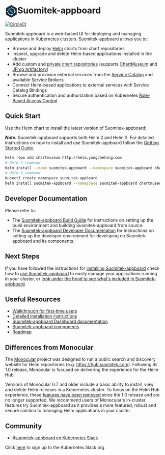 # <img src="./docs/img/logo.png" width="40" align="left"> Suomitek-appboard

[![CircleCI](https://circleci.com/gh/suomitek/suomitek-appboard/tree/master.svg?style=svg)](https://circleci.com/gh/suomitek/suomitek-appboard/tree/master)

Suomitek-appboard is a web-based UI for deploying and managing applications in Kubernetes clusters. Suomitek-appboard allows you to:

- Browse and deploy [Helm](https://github.com/helm/helm) charts from chart repositories
- Inspect, upgrade and delete Helm-based applications installed in the cluster
- Add custom and [private chart repositories](docs/user/private-app-repository.md) (supports [ChartMuseum](https://github.com/helm/chartmuseum) and [JFrog Artifactory](https://www.jfrog.com/confluence/display/RTF/Helm+Chart+Repositories))
- Browse and provision external services from the [Service Catalog](https://github.com/kubernetes-incubator/service-catalog) and available Service Brokers
- Connect Helm-based applications to external services with Service Catalog Bindings
- Secure authentication and authorization based on Kubernetes [Role-Based Access Control](docs/user/access-control.md)

## Quick Start

Use the Helm chart to install the latest version of Suomitek-appboard: 

***Note:*** Suomitek-appboard supports both Helm 2 and Helm 3. For detailed instructions on how to install and use Suomitek-appboard follow the [Getting Started Guide](docs/user/getting-started.md).

```bash
helm repo add chartmuseum http://helm.yongchehang.com
# Helm 2 command
helm install --name suomitek-appboard --namespace suomitek-appboard chartmuseum/suomitek-appboard
# Helm 3 command
kubectl create namespace suomitek-appboard
helm install suomitek-appboard --namespace suomitek-appboard chartmuseum/suomitek-appboard --set useHelm3=true
``` 

## Developer Documentation

Please refer to:

- The [Suomitek-appboard Build Guide](docs/developer/build.md) for instructions on setting up the build environment and building Suomitek-appboard from source.
- The [Suomitek-appboard Developer Documentation](docs/developer/README.md) for instructions on setting up the developer environment for developing on Suomitek-appboard and its components.

## Next Steps

If you have followed the instructions for [installing Suomitek-appboard](docs/user/getting-started.md) check how to [use Suomitek-appboard](docs/user/dashboard.md) to easily manage your applications running in your cluster, or [look under the hood to see what's included in Suomitek-appboard](docs/architecture/overview.md).

## Useful Resources

- [Walkthrough for first-time users](docs/user/getting-started.md)
- [Detailed installation instructions](chart/suomitek-appboard/README.md)
- [Suomitek-appboard Dashboard documentation](docs/user/dashboard.md)
- [Suomitek-appboard components](docs/architecture/overview.md)
- [Roadmap](https://github.com/suomitek/suomitek-appboard/wiki/Roadmap)

## Differences from Monocular

The [Monocular](https://github.com/helm/monocular) project was designed to run a public search and discovery website for Helm repositories (e.g. https://hub.suomitek.com). Following its 1.0 release, Monocular is focused on delivering the experience for the Helm Hub.

Versions of Monocular 0.7 and older include a basic ability to install, view and delete Helm releases in a Kubernetes cluster. To focus on the Helm Hub experience, these [features have been removed](https://github.com/helm/monocular#looking-for-an-in-cluster-application-management-ui) since the 1.0 release and are no longer supported. We recommend users of Monocular's in-cluster features try Suomitek-appboard as it provides a more featured, robust and secure solution to managing Helm applications in your cluster.

## Community

- [#suomitek-appboard on Kubernetes Slack](https://kubernetes.slack.com/messages/suomitek-appboard)

Click [here](http://slack.k8s.io) to sign up to the Kubernetes Slack org.

